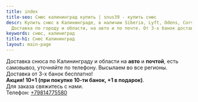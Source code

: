 ```yaml
---
title: index
title-seo: Снюс калининград купить | snus39 - купить снюс
descr: Купить снюс в Калининграде, в наличии Siberia, Lyft, Odens, Corvus и другие.
  Доставка по городу и области, на авто и по почте. От 3-х банок доставка бесплатно.
keywords: снюс, калиниград
title-h1: Снюс Калининград
layout: main-page
---
```


Доставка снюса по Калининграду и области на <b>авто</b> и <b>почтой</b>, есть самовывоз, уточняйте по телефону. Высылаем во все регионы. Доставка от 3-х банок бесплатно!<br><b>Акция! 10+1 (при покупке 10-ти банок, +1 в подарок)</b>.<br>Для заказа свяжитесь с нами.<br>Телефон: <a class="phone" href="tel:+79814775580" title="Позвонить">+79814775580</a>
